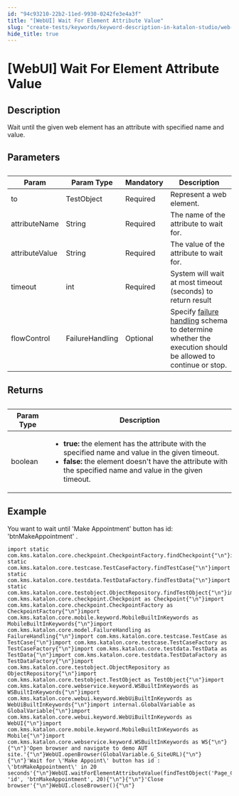 ```yaml
---
id: "94c93210-22b2-11ed-9930-0242fe3e4a3f"
title: "[WebUI] Wait For Element Attribute Value"
slug: "create-tests/keywords/keyword-description-in-katalon-studio/web-ui-keywords/webui-wait-for-element-attribute-value"
hide_title: true
---
```


# <a id="id_0" class="anchor_top_offset"/><a id="ariaid-title1" class="anchor_top_offset"/>[WebUI] Wait For Element Attribute Value


## <a id="id_0__id_1" class="anchor_top_offset"/>Description

              
<p xmlns="http://www.w3.org/1999/xhtml" className="p">Wait until the given web element has an attribute with specified   name and value.</p> 
      

## <a id="id_0__id_2" class="anchor_top_offset"/>Parameters 

              
<table xmlns="http://www.w3.org/1999/xhtml" className="table anchor_top_offset" id="id_0__e8c45107-0b25-43bc-b27c-77116f344a32"><caption /><thead className="thead"><tr className><th className="entry anchor_top_offset" id="id_0__e8c45107-0b25-43bc-b27c-77116f344a32__entry__1">Param</th><th className="entry anchor_top_offset" id="id_0__e8c45107-0b25-43bc-b27c-77116f344a32__entry__2">Param Type</th><th className="entry anchor_top_offset" id="id_0__e8c45107-0b25-43bc-b27c-77116f344a32__entry__3">Mandatory</th><th className="entry anchor_top_offset" id="id_0__e8c45107-0b25-43bc-b27c-77116f344a32__entry__4">Description</th></tr></thead><tbody className="tbody"><tr className><td className="entry" headers="id_0__e8c45107-0b25-43bc-b27c-77116f344a32__entry__1 id_0__e8c45107-0b25-43bc-b27c-77116f344a32__entry__2 id_0__e8c45107-0b25-43bc-b27c-77116f344a32__entry__3 id_0__e8c45107-0b25-43bc-b27c-77116f344a32__entry__4 ">to</td><td className="entry" headers="id_0__e8c45107-0b25-43bc-b27c-77116f344a32__entry__1 id_0__e8c45107-0b25-43bc-b27c-77116f344a32__entry__2 id_0__e8c45107-0b25-43bc-b27c-77116f344a32__entry__3 id_0__e8c45107-0b25-43bc-b27c-77116f344a32__entry__4 ">TestObject</td><td className="entry" headers="id_0__e8c45107-0b25-43bc-b27c-77116f344a32__entry__1 id_0__e8c45107-0b25-43bc-b27c-77116f344a32__entry__2 id_0__e8c45107-0b25-43bc-b27c-77116f344a32__entry__3 id_0__e8c45107-0b25-43bc-b27c-77116f344a32__entry__4 ">Required</td><td className="entry" headers="id_0__e8c45107-0b25-43bc-b27c-77116f344a32__entry__1 id_0__e8c45107-0b25-43bc-b27c-77116f344a32__entry__2 id_0__e8c45107-0b25-43bc-b27c-77116f344a32__entry__3 id_0__e8c45107-0b25-43bc-b27c-77116f344a32__entry__4 ">Represent a web element.</td></tr><tr className><td className="entry" headers="id_0__e8c45107-0b25-43bc-b27c-77116f344a32__entry__1 id_0__e8c45107-0b25-43bc-b27c-77116f344a32__entry__2 id_0__e8c45107-0b25-43bc-b27c-77116f344a32__entry__3 id_0__e8c45107-0b25-43bc-b27c-77116f344a32__entry__4 ">attributeName</td><td className="entry" headers="id_0__e8c45107-0b25-43bc-b27c-77116f344a32__entry__1 id_0__e8c45107-0b25-43bc-b27c-77116f344a32__entry__2 id_0__e8c45107-0b25-43bc-b27c-77116f344a32__entry__3 id_0__e8c45107-0b25-43bc-b27c-77116f344a32__entry__4 ">String</td><td className="entry" headers="id_0__e8c45107-0b25-43bc-b27c-77116f344a32__entry__1 id_0__e8c45107-0b25-43bc-b27c-77116f344a32__entry__2 id_0__e8c45107-0b25-43bc-b27c-77116f344a32__entry__3 id_0__e8c45107-0b25-43bc-b27c-77116f344a32__entry__4 ">Required</td><td className="entry" headers="id_0__e8c45107-0b25-43bc-b27c-77116f344a32__entry__1 id_0__e8c45107-0b25-43bc-b27c-77116f344a32__entry__2 id_0__e8c45107-0b25-43bc-b27c-77116f344a32__entry__3 id_0__e8c45107-0b25-43bc-b27c-77116f344a32__entry__4 ">The name of the attribute to wait for.</td></tr><tr className><td className="entry" headers="id_0__e8c45107-0b25-43bc-b27c-77116f344a32__entry__1 id_0__e8c45107-0b25-43bc-b27c-77116f344a32__entry__2 id_0__e8c45107-0b25-43bc-b27c-77116f344a32__entry__3 id_0__e8c45107-0b25-43bc-b27c-77116f344a32__entry__4 ">attributeValue</td><td className="entry" headers="id_0__e8c45107-0b25-43bc-b27c-77116f344a32__entry__1 id_0__e8c45107-0b25-43bc-b27c-77116f344a32__entry__2 id_0__e8c45107-0b25-43bc-b27c-77116f344a32__entry__3 id_0__e8c45107-0b25-43bc-b27c-77116f344a32__entry__4 ">String</td><td className="entry" headers="id_0__e8c45107-0b25-43bc-b27c-77116f344a32__entry__1 id_0__e8c45107-0b25-43bc-b27c-77116f344a32__entry__2 id_0__e8c45107-0b25-43bc-b27c-77116f344a32__entry__3 id_0__e8c45107-0b25-43bc-b27c-77116f344a32__entry__4 ">Required</td><td className="entry" headers="id_0__e8c45107-0b25-43bc-b27c-77116f344a32__entry__1 id_0__e8c45107-0b25-43bc-b27c-77116f344a32__entry__2 id_0__e8c45107-0b25-43bc-b27c-77116f344a32__entry__3 id_0__e8c45107-0b25-43bc-b27c-77116f344a32__entry__4 ">The value of the attribute to wait for.</td></tr><tr className><td className="entry" headers="id_0__e8c45107-0b25-43bc-b27c-77116f344a32__entry__1 id_0__e8c45107-0b25-43bc-b27c-77116f344a32__entry__2 id_0__e8c45107-0b25-43bc-b27c-77116f344a32__entry__3 id_0__e8c45107-0b25-43bc-b27c-77116f344a32__entry__4 ">timeout</td><td className="entry" headers="id_0__e8c45107-0b25-43bc-b27c-77116f344a32__entry__1 id_0__e8c45107-0b25-43bc-b27c-77116f344a32__entry__2 id_0__e8c45107-0b25-43bc-b27c-77116f344a32__entry__3 id_0__e8c45107-0b25-43bc-b27c-77116f344a32__entry__4 ">int</td><td className="entry" headers="id_0__e8c45107-0b25-43bc-b27c-77116f344a32__entry__1 id_0__e8c45107-0b25-43bc-b27c-77116f344a32__entry__2 id_0__e8c45107-0b25-43bc-b27c-77116f344a32__entry__3 id_0__e8c45107-0b25-43bc-b27c-77116f344a32__entry__4 ">Required</td><td className="entry" headers="id_0__e8c45107-0b25-43bc-b27c-77116f344a32__entry__1 id_0__e8c45107-0b25-43bc-b27c-77116f344a32__entry__2 id_0__e8c45107-0b25-43bc-b27c-77116f344a32__entry__3 id_0__e8c45107-0b25-43bc-b27c-77116f344a32__entry__4 ">System will wait at most timeout (seconds) to return         result</td></tr><tr className><td className="entry" headers="id_0__e8c45107-0b25-43bc-b27c-77116f344a32__entry__1 id_0__e8c45107-0b25-43bc-b27c-77116f344a32__entry__2 id_0__e8c45107-0b25-43bc-b27c-77116f344a32__entry__3 id_0__e8c45107-0b25-43bc-b27c-77116f344a32__entry__4 ">flowControl</td><td className="entry" headers="id_0__e8c45107-0b25-43bc-b27c-77116f344a32__entry__1 id_0__e8c45107-0b25-43bc-b27c-77116f344a32__entry__2 id_0__e8c45107-0b25-43bc-b27c-77116f344a32__entry__3 id_0__e8c45107-0b25-43bc-b27c-77116f344a32__entry__4 ">FailureHandling</td><td className="entry" headers="id_0__e8c45107-0b25-43bc-b27c-77116f344a32__entry__1 id_0__e8c45107-0b25-43bc-b27c-77116f344a32__entry__2 id_0__e8c45107-0b25-43bc-b27c-77116f344a32__entry__3 id_0__e8c45107-0b25-43bc-b27c-77116f344a32__entry__4 ">Optional</td><td className="entry" headers="id_0__e8c45107-0b25-43bc-b27c-77116f344a32__entry__1 id_0__e8c45107-0b25-43bc-b27c-77116f344a32__entry__2 id_0__e8c45107-0b25-43bc-b27c-77116f344a32__entry__3 id_0__e8c45107-0b25-43bc-b27c-77116f344a32__entry__4 ">Specify <a className="xref" href="/docs/maintain/configure-failure-handling-settings-in-katalon-studio">failure handling</a> schema to         determine whether the execution should be allowed to continue or         stop.</td></tr></tbody></table> 
      

## <a id="id_0__id_3" class="anchor_top_offset"/>Returns

              
<table xmlns="http://www.w3.org/1999/xhtml" className="table anchor_top_offset" id="id_0__3043a707-5237-40c4-87fc-138992d5c669"><caption /><thead className="thead"><tr className><th className="entry anchor_top_offset" id="id_0__3043a707-5237-40c4-87fc-138992d5c669__entry__1">Param Type</th><th className="entry anchor_top_offset" id="id_0__3043a707-5237-40c4-87fc-138992d5c669__entry__2">Description</th></tr></thead><tbody className="tbody"><tr className><td className="entry" headers="id_0__3043a707-5237-40c4-87fc-138992d5c669__entry__1 id_0__3043a707-5237-40c4-87fc-138992d5c669__entry__2 ">boolean</td><td className="entry" headers="id_0__3043a707-5237-40c4-87fc-138992d5c669__entry__1 id_0__3043a707-5237-40c4-87fc-138992d5c669__entry__2 ">         <ul className="ul"><li className="li">             <strong className="ph b">true:</strong> the element has the attribute with the             specified name and value in the given timeout.</li><li className="li">             <strong className="ph b">false:</strong> the element doesn't have the attribute             with the specified name and value in the given timeout.</li></ul>       </td></tr></tbody></table> 
      

## <a id="id_0__id_4" class="anchor_top_offset"/>Example

              
<p xmlns="http://www.w3.org/1999/xhtml" className="p">You want to wait until 'Make Appointment' button   has id: 'btnMakeAppointment' .</p> 
              
<pre xmlns="http://www.w3.org/1999/xhtml" className="pre codeblock"><code>import static com.kms.katalon.core.checkpoint.CheckpointFactory.findCheckpoint{"\n"}import static com.kms.katalon.core.testcase.TestCaseFactory.findTestCase{"\n"}import static com.kms.katalon.core.testdata.TestDataFactory.findTestData{"\n"}import static com.kms.katalon.core.testobject.ObjectRepository.findTestObject{"\n"}import com.kms.katalon.core.checkpoint.Checkpoint as Checkpoint{"\n"}import com.kms.katalon.core.checkpoint.CheckpointFactory as CheckpointFactory{"\n"}import com.kms.katalon.core.mobile.keyword.MobileBuiltInKeywords as MobileBuiltInKeywords{"\n"}import com.kms.katalon.core.model.FailureHandling as FailureHandling{"\n"}import com.kms.katalon.core.testcase.TestCase as TestCase{"\n"}import com.kms.katalon.core.testcase.TestCaseFactory as TestCaseFactory{"\n"}import com.kms.katalon.core.testdata.TestData as TestData{"\n"}import com.kms.katalon.core.testdata.TestDataFactory as TestDataFactory{"\n"}import com.kms.katalon.core.testobject.ObjectRepository as ObjectRepository{"\n"}import com.kms.katalon.core.testobject.TestObject as TestObject{"\n"}import com.kms.katalon.core.webservice.keyword.WSBuiltInKeywords as WSBuiltInKeywords{"\n"}import com.kms.katalon.core.webui.keyword.WebUiBuiltInKeywords as WebUiBuiltInKeywords{"\n"}import internal.GlobalVariable as GlobalVariable{"\n"}import com.kms.katalon.core.webui.keyword.WebUiBuiltInKeywords as WebUI{"\n"}import com.kms.katalon.core.mobile.keyword.MobileBuiltInKeywords as Mobile{"\n"}import com.kms.katalon.core.webservice.keyword.WSBuiltInKeywords as WS{"\n"}{"\n"}'Open browser and navigate to demo AUT site.'{"\n"}WebUI.openBrowser(GlobalVariable.G_SiteURL){"\n"}{"\n"}'Wait for \'Make Appoint\' button has id : \'btnMakeAppointment\' in 20 seconds'{"\n"}WebUI.waitForElementAttributeValue(findTestObject('Page_CuraHomepage/btn_MakeAppointment'), 'id', 'btnMakeAppointment', 20){"\n"}{"\n"}'Close browser'{"\n"}WebUI.closeBrowser(){"\n"}</code></pre> 
            
